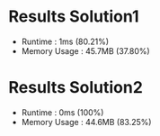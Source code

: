 # Results Solution1
- Runtime : 1ms (80.21%)
- Memory Usage : 45.7MB (37.80%) 
   
# Results Solution2 
- Runtime : 0ms (100%)
- Memory Usage : 44.6MB (83.25%) 